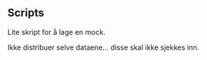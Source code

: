 ## Scripts

Lite skript for å lage en mock.

Ikke distribuer selve dataene... disse skal ikke sjekkes inn.

